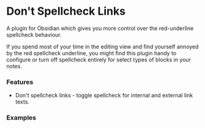 # Don't Spellcheck Links

A plugin for Obsidian which gives you more control over the red-underline spellcheck behaviour.

If you spend most of your time in the editing view and find yourself annoyed by the red spellcheck underline, you might find this plugin handy to configure or turn off spellcheck entirely for select types of blocks in your notes.

### Features

- Don't spellcheck links - toggle spellcheck for internal and external link texts.

### Examples

